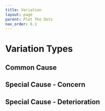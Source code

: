 ```yaml
---
title: Variation
layout: page
parent: Plot The Dots
nav_order: 6.1
---
```


# Variation Types

## Common Cause

## Special Cause - Concern

## Special Cause - Deterioration
